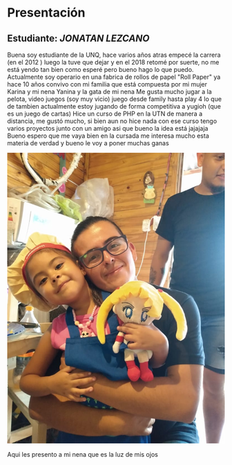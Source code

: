 # Presentación

## Estudiante: _JONATAN LEZCANO_
Buena soy estudiante de la UNQ, hace varios años atras empecé la carrera (en el 2012 ) luego la tuve que dejar y en el 2018 retomé por suerte, no me está yendo tan bien como esperé pero bueno hago lo que puedo.
Actualmente soy operario en una fabrica de rollos de papel "Roll Paper" ya hace 10 años
convivo con mi familia que está compuesta por mi mujer Karina y mi nena Yanina y la gata de mi nena 
Me gusta mucho jugar a la pelota, video juegos (soy muy vicio) juego desde family hasta play 4 lo que de 
tambien actualmente estoy jugando de forma competitiva a yugioh (que es un juego de cartas)
Hice un curso de PHP en la UTN de manera a distancia, me gustó mucho, si bien aun no hice nada con ese curso tengo varios proyectos junto con un amigo asi que bueno la idea está jajajaja
Bueno espero que me vaya bien en la cursada me interesa mucho esta materia de verdad y bueno le voy a poner muchas ganas



![yo](IMG-20200301-WA0015.jpg)


Aqui les presento a mi nena que es la luz de mis ojos

